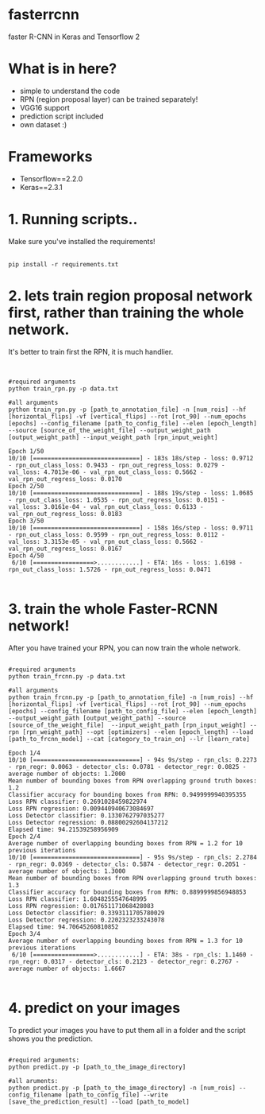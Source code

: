 # fasterrcnn
faster R-CNN in Keras and Tensorflow 2<br>
# What is in here?
<ul>
  <li>simple to understand the code</li>
  <li>RPN (region proposal layer) can be trained separately!</li>
  <li>VGG16 support</li>
  <li>prediction script included</li>
  <li>own dataset :)</li>
</ul>

# Frameworks<br>
<ul>
  <li>Tensorflow==2.2.0</li>
  <li>Keras==2.3.1</li>
</ul>

# 1. Running scripts..
Make sure you've installed the requirements!<br><br>
<pre>
<code>pip install -r requirements.txt</code>
</pre>

# 2. lets train region proposal network first, rather than training the whole network.
It's better to train first the RPN, it is much handlier.<br><br>
<pre>
<code>
#required arguments
python train_rpn.py -p data.txt

#all arguments
python train_rpn.py -p [path_to_annotation_file] -n [num_rois] --hf [horizontal_flips] -vf [vertical_flips] --rot [rot_90] --num_epochs [epochs] --config_filename [path_to_config_file] --elen [epoch_length] --source [source_of_the_weight_file] --output_weight_path [output_weight_path] --input_weight_path [rpn_input_weight]

Epoch 1/50
10/10 [==============================] - 183s 18s/step - loss: 0.9712 - rpn_out_class_loss: 0.9433 - rpn_out_regress_loss: 0.0279 - val_loss: 4.7013e-06 - val_rpn_out_class_loss: 0.5662 - val_rpn_out_regress_loss: 0.0170
Epoch 2/50
10/10 [==============================] - 188s 19s/step - loss: 1.0685 - rpn_out_class_loss: 1.0535 - rpn_out_regress_loss: 0.0151 - val_loss: 3.0161e-04 - val_rpn_out_class_loss: 0.6133 - val_rpn_out_regress_loss: 0.0183
Epoch 3/50
10/10 [==============================] - 158s 16s/step - loss: 0.9711 - rpn_out_class_loss: 0.9599 - rpn_out_regress_loss: 0.0112 - val_loss: 3.3153e-05 - val_rpn_out_class_loss: 0.5662 - val_rpn_out_regress_loss: 0.0167
Epoch 4/50
 6/10 [=================>............] - ETA: 16s - loss: 1.6198 - rpn_out_class_loss: 1.5726 - rpn_out_regress_loss: 0.0471
</code>
</pre>

# 3. train the whole Faster-RCNN network!
After you have trained your RPN, you can now train the whole network.
<pre>
<code>
#required arguments
python train_frcnn.py -p data.txt

#all arguments
python train_frcnn.py -p [path_to_annotation_file] -n [num_rois] --hf [horizontal_flips] -vf [vertical_flips] --rot [rot_90] --num_epochs [epochs] --config_filename [path_to_config_file] --elen [epoch_length] --output_weight_path [output_weight_path] --source [source_of_the_weight_file]  --input_weight_path [rpn_input_weight] --rpn [rpn_weight_path] --opt [optimizers] --elen [epoch_length] --load [path_to_frcnn_model] --cat [category_to_train_on] --lr [learn_rate]

Epoch 1/4
10/10 [==============================] - 94s 9s/step - rpn_cls: 0.2273 - rpn_regr: 0.0063 - detector_cls: 0.0781 - detector_regr: 0.0825 - average number of objects: 1.2000
Mean number of bounding boxes from RPN overlapping ground truth boxes: 1.2
Classifier accuracy for bounding boxes from RPN: 0.9499999940395355
Loss RPN classifier: 0.2691028459822974
Loss RPN regression: 0.009440940673084697
Loss Detector classifier: 0.1330762797035277
Loss Detector regression: 0.08800292604137212
Elapsed time: 94.21539258956909
Epoch 2/4
Average number of overlapping bounding boxes from RPN = 1.2 for 10 previous iterations
10/10 [==============================] - 95s 9s/step - rpn_cls: 2.2784 - rpn_regr: 0.0369 - detector_cls: 0.5874 - detector_regr: 0.2051 - average number of objects: 1.3000
Mean number of bounding boxes from RPN overlapping ground truth boxes: 1.3
Classifier accuracy for bounding boxes from RPN: 0.8899999856948853
Loss RPN classifier: 1.6048255547648995
Loss RPN regression: 0.017651171068428083
Loss Detector classifier: 0.3393111705780029
Loss Detector regression: 0.2202323233243078
Elapsed time: 94.70645260810852
Epoch 3/4
Average number of overlapping bounding boxes from RPN = 1.3 for 10 previous iterations
 6/10 [=================>............] - ETA: 38s - rpn_cls: 1.1460 - rpn_regr: 0.0317 - detector_cls: 0.2123 - detector_regr: 0.2767 - average number of objects: 1.6667
</code>
</pre>

# 4. predict on your images
To predict your images you have to put them all in a folder and the script shows you the prediction.
<pre>
<code>
#required arguments:
python predict.py -p [path_to_the_image_directory]

#all aruments:
python predict.py -p [path_to_the_image_directory] -n [num_rois] --config_filename [path_to_config_file] --write [save_the_prediction_result] --load [path_to_model]
</code>
</pre>
